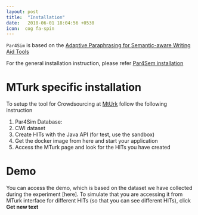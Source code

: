 ```yaml
---
layout: post
title:  "Installation"
date:   2018-06-01 18:04:56 +0530
icon:  cog fa-spin
---
```


``Par4Sim`` is based on the [Adaptive Paraphrasing for Semantic-aware Writing Aid Tools](https://uhh-lt.github.io/par4sem/)

For the general installation instruction, please refer [Par4Sem installation](https://uhh-lt.github.io/par4sem/install/)

MTurk specific installation
===


To setup the tool for Crowdsourcing at [MtUrk](https://www.mturk.com/) follow the following instruction

1. Par4Sim Database:
1. CWI dataset
1. Create HITs with the Java API (for test, use the sandbox)
1. Get the docker image from here and start your application
1. Access the MTurk page and look for the HITs you have created

Demo
===
You can access the demo, which is based on the dataset we have collected during the experiment [here].
To simulate that you are accessing it from MTurk interface for different HITs (so that you can see different HITs), click **Get new text**